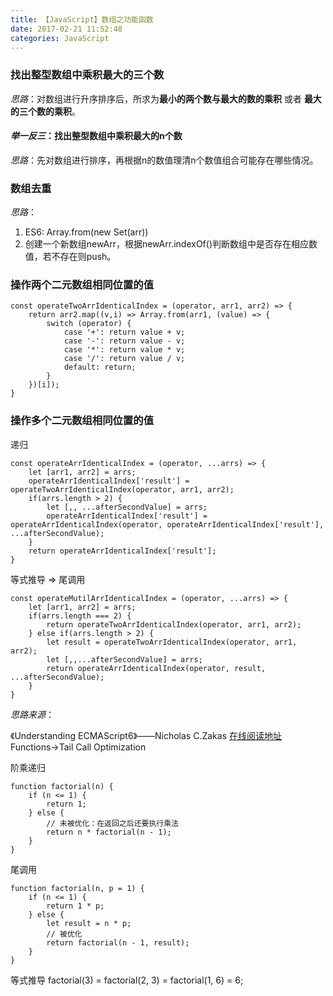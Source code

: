 ```yaml
---
title: 【JavaScript】数组之功能函数
date: 2017-02-21 11:52:48
categories: JavaScript
---
```

### 找出整型数组中乘积最大的三个数
*思路*：对数组进行升序排序后，所求为**最小的两个数与最大的数的乘积** 或者 **最大的三个数的乘积**。

#### *举一反三*：找出整型数组中乘积最大的n个数
*思路*：先对数组进行排序，再根据n的数值理清n个数值组合可能存在哪些情况。

### 数组去重
*思路*： 

1. ES6: Array.from(new Set(arr))
2. 创建一个新数组newArr，根据newArr.indexOf()判断数组中是否存在相应数值，若不存在则push。

<!--more-->

### 操作两个二元数组相同位置的值

	const operateTwoArrIdenticalIndex = (operator, arr1, arr2) => {
	    return arr2.map((v,i) => Array.from(arr1, (value) => {
	        switch (operator) {
	            case '+': return value + v;
	            case '-': return value - v;
	            case '*': return value * v;
	            case '/': return value / v;
	            default: return;
	        }
	    })[i]);
	}

### 操作多个二元数组相同位置的值
递归

	const operateArrIdenticalIndex = (operator, ...arrs) => {
	    let [arr1, arr2] = arrs;
	    operateArrIdenticalIndex['result'] = operateTwoArrIdenticalIndex(operator, arr1, arr2);
	    if(arrs.length > 2) {
	        let [,, ...afterSecondValue] = arrs;
	        operateArrIdenticalIndex['result'] = operateArrIdenticalIndex(operator, operateArrIdenticalIndex['result'], ...afterSecondValue);
	    }
	    return operateArrIdenticalIndex['result'];
	}


等式推导 => 尾调用

	const operateMutilArrIdenticalIndex = (operator, ...arrs) => {
	    let [arr1, arr2] = arrs;
	    if(arrs.length === 2) {
	        return operateTwoArrIdenticalIndex(operator, arr1, arr2);
	    } else if(arrs.length > 2) {
	        let result = operateTwoArrIdenticalIndex(operator, arr1, arr2);
	        let [,,...afterSecondValue] = arrs;
	        return operateArrIdenticalIndex(operator, result, ...afterSecondValue);
	    }
	}
	
*思路来源*：

《Understanding ECMAScript6》——Nicholas C.Zakas
[在线阅读地址](https://leanpub.com/understandinges6/read#leanpub-auto-tail-call-optimization "在线阅读地址")
Functions->Tail Call Optimization

阶乘递归

	function factorial(n) {
		if (n <= 1) {
			return 1;
		} else {
			// 未被优化：在返回之后还要执行乘法
			return n * factorial(n - 1);
		}
	}

尾调用

	function factorial(n, p = 1) {
		if (n <= 1) {
			return 1 * p;
		} else {
			let result = n * p;
			// 被优化
			return factorial(n - 1, result);
		}
	}

等式推导
factorial(3) = factorial(2, 3) = factorial(1, 6) = 6;

